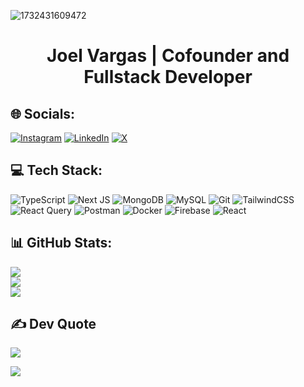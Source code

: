 
![1732431609472](https://github.com/user-attachments/assets/1abd505a-2b23-4fc9-820d-523c62acd875)

<h1 align="center">Joel Vargas | Cofounder and Fullstack Developer</h1>

## 🌐 Socials:
[![Instagram](https://img.shields.io/badge/Instagram-%23E4405F.svg?logo=Instagram&logoColor=white)](https://www.instagram.com/joel_vr20/) [![LinkedIn](https://img.shields.io/badge/LinkedIn-%230077B5.svg?logo=linkedin&logoColor=white)](https://www.linkedin.com/in/joelvr/) [![X](https://img.shields.io/badge/X-black.svg?logo=X&logoColor=white)](https://x.com/joel20vargas)

## 💻 Tech Stack:
![TypeScript](https://img.shields.io/badge/typescript-%23007ACC.svg?style=for-the-badge&logo=typescript&logoColor=white) ![Next JS](https://img.shields.io/badge/Next-black?style=for-the-badge&logo=next.js&logoColor=white) ![MongoDB](https://img.shields.io/badge/MongoDB-%234ea94b.svg?style=for-the-badge&logo=mongodb&logoColor=white) ![MySQL](https://img.shields.io/badge/mysql-4479A1.svg?style=for-the-badge&logo=mysql&logoColor=white) ![Git](https://img.shields.io/badge/git-%23F05033.svg?style=for-the-badge&logo=git&logoColor=white) ![TailwindCSS](https://img.shields.io/badge/tailwindcss-%2338B2AC.svg?style=for-the-badge&logo=tailwind-css&logoColor=white) ![React Query](https://img.shields.io/badge/-React%20Query-FF4154?style=for-the-badge&logo=react%20query&logoColor=white) ![Postman](https://img.shields.io/badge/Postman-FF6C37?style=for-the-badge&logo=postman&logoColor=white) ![Docker](https://img.shields.io/badge/docker-%230db7ed.svg?style=for-the-badge&logo=docker&logoColor=white) ![Firebase](https://img.shields.io/badge/firebase-%23039BE5.svg?style=for-the-badge&logo=firebase) ![React](https://img.shields.io/badge/react-%2320232a.svg?style=for-the-badge&logo=react&logoColor=%2361DAFB)
## 📊 GitHub Stats:
![](https://github-readme-stats.vercel.app/api?username=JoelVR17&theme=radical&hide_border=false&include_all_commits=true&count_private=true)<br/>
![](https://github-readme-streak-stats.herokuapp.com/?user=JoelVR17&theme=radical&hide_border=false)<br/>
![](https://github-readme-stats.vercel.app/api/top-langs/?username=JoelVR17&theme=radical&hide_border=false&include_all_commits=true&count_private=true&layout=compact)

## ✍️ Dev Quote 
![](https://quotes-github-readme.vercel.app/api?type=horizontal&theme=radical)

<img src="https://user-images.githubusercontent.com/73097560/115834477-dbab4500-a447-11eb-908a-139a6edaec5c.gif">
